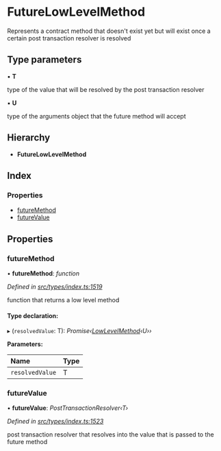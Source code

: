 # FutureLowLevelMethod

Represents a contract method that doesn't exist yet but will exist once a certain post transaction resolver is resolved

## Type parameters

▪ **T**

type of the value that will be resolved by the post transaction resolver

▪ **U**

type of the arguments object that the future method will accept

## Hierarchy

* **FutureLowLevelMethod**

## Index

### Properties

* [futureMethod](_types_index_.futurelowlevelmethod.md#futuremethod)
* [futureValue](_types_index_.futurelowlevelmethod.md#futurevalue)

## Properties

### futureMethod

• **futureMethod**: _function_

_Defined in_ [_src/types/index.ts:1519_](https://github.com/PolymathNetwork/polymath-sdk/blob/e8bbc1e/src/types/index.ts#L1519)

function that returns a low level method

#### Type declaration:

▸ \(`resolvedValue`: T\): _Promise‹_[_LowLevelMethod_](../external-modules/_types_index_.md#lowlevelmethod)_‹U››_

**Parameters:**

| Name | Type |
| :--- | :--- |
| `resolvedValue` | T |

### futureValue

• **futureValue**: _PostTransactionResolver‹T›_

_Defined in_ [_src/types/index.ts:1523_](https://github.com/PolymathNetwork/polymath-sdk/blob/e8bbc1e/src/types/index.ts#L1523)

post transaction resolver that resolves into the value that is passed to the future method

